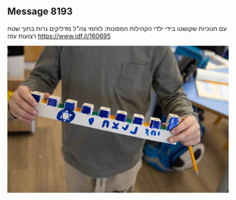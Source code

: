 ## Message 8193

עם חנוכיות שקושטו בידי ילדי הקהילות המפונות:
לוחמי צה"ל מדליקים נרות בתוך שטח רצועות עזה
https://www.idf.il/160695

![Photo](8193/8193_photo.jpg)
